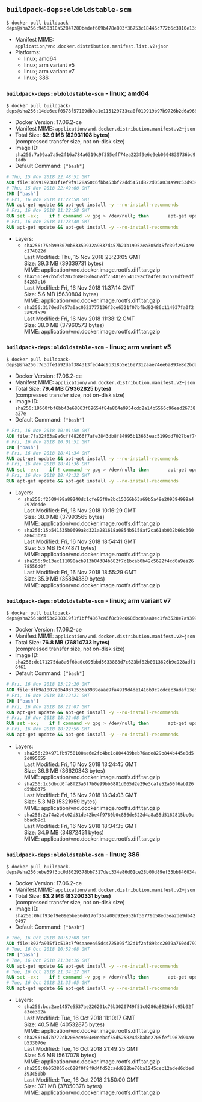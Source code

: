 ## `buildpack-deps:oldoldstable-scm`

```console
$ docker pull buildpack-deps@sha256:9458310a52847200bedef609b478e803f36753c18446c772b6c3810e13d9b5a9
```

-	Manifest MIME: `application/vnd.docker.distribution.manifest.list.v2+json`
-	Platforms:
	-	linux; amd64
	-	linux; arm variant v5
	-	linux; arm variant v7
	-	linux; 386

### `buildpack-deps:oldoldstable-scm` - linux; amd64

```console
$ docker pull buildpack-deps@sha256:14de6eef0578f57109db9a1e115129733ca0f019919b97b9726b2d6a968d91e7
```

-	Docker Version: 17.06.2-ce
-	Manifest MIME: `application/vnd.docker.distribution.manifest.v2+json`
-	Total Size: **82.9 MB (82931108 bytes)**  
	(compressed transfer size, not on-disk size)
-	Image ID: `sha256:7a09aa7a5e2f16a784a6319c9f355eff74ea223f9e6e9eb0604839736bd91adb`
-	Default Command: `["bash"]`

```dockerfile
# Thu, 15 Nov 2018 22:48:51 GMT
ADD file:8699192301f1ef9f9128a50c6fbb453bf22dd5451d822d05a034a99c53d93921 in / 
# Thu, 15 Nov 2018 22:49:00 GMT
CMD ["bash"]
# Fri, 16 Nov 2018 11:22:58 GMT
RUN apt-get update && apt-get install -y --no-install-recommends 		ca-certificates 		curl 		netbase 		wget 	&& rm -rf /var/lib/apt/lists/*
# Fri, 16 Nov 2018 11:22:58 GMT
RUN set -ex; 	if ! command -v gpg > /dev/null; then 		apt-get update; 		apt-get install -y --no-install-recommends 			gnupg 			dirmngr 		; 		rm -rf /var/lib/apt/lists/*; 	fi
# Fri, 16 Nov 2018 11:23:40 GMT
RUN apt-get update && apt-get install -y --no-install-recommends 		bzr 		git 		mercurial 		openssh-client 		subversion 				procps 	&& rm -rf /var/lib/apt/lists/*
```

-	Layers:
	-	`sha256:75eb993070b83359932a9837d457b21b19952ea305d45fc39f2974e9c174022d`  
		Last Modified: Thu, 15 Nov 2018 23:23:05 GMT  
		Size: 39.3 MB (39339731 bytes)  
		MIME: application/vnd.docker.image.rootfs.diff.tar.gzip
	-	`sha256:e92b5f8f207d68ec8d6467df75481e5541c92cfa4fe6361520df0edf54287e16`  
		Last Modified: Fri, 16 Nov 2018 11:37:14 GMT  
		Size: 5.6 MB (5630804 bytes)  
		MIME: application/vnd.docker.image.rootfs.diff.tar.gzip
	-	`sha256:3170ed7e57a0ac0523777136f3ce6321f07bfbd92486c114937fa0f22a92f529`  
		Last Modified: Fri, 16 Nov 2018 11:38:12 GMT  
		Size: 38.0 MB (37960573 bytes)  
		MIME: application/vnd.docker.image.rootfs.diff.tar.gzip

### `buildpack-deps:oldoldstable-scm` - linux; arm variant v5

```console
$ docker pull buildpack-deps@sha256:7c3dfe1a92daf384313fed44c9b318b5e16e7312aae74ee6a893e8d2bdab7c6d
```

-	Docker Version: 17.06.2-ce
-	Manifest MIME: `application/vnd.docker.distribution.manifest.v2+json`
-	Total Size: **79.4 MB (79362825 bytes)**  
	(compressed transfer size, not on-disk size)
-	Image ID: `sha256:19660fbf6bb43e68063f69654f84a864e9954cdd2a14b5566c96ead26738a27e`
-	Default Command: `["bash"]`

```dockerfile
# Fri, 16 Nov 2018 10:01:50 GMT
ADD file:7fa32f63a9a6cff48266f7afe3843db8f84995b13663eac5199dd7027bef743c in / 
# Fri, 16 Nov 2018 10:01:51 GMT
CMD ["bash"]
# Fri, 16 Nov 2018 18:41:34 GMT
RUN apt-get update && apt-get install -y --no-install-recommends 		ca-certificates 		curl 		netbase 		wget 	&& rm -rf /var/lib/apt/lists/*
# Fri, 16 Nov 2018 18:41:36 GMT
RUN set -ex; 	if ! command -v gpg > /dev/null; then 		apt-get update; 		apt-get install -y --no-install-recommends 			gnupg 			dirmngr 		; 		rm -rf /var/lib/apt/lists/*; 	fi
# Fri, 16 Nov 2018 18:42:32 GMT
RUN apt-get update && apt-get install -y --no-install-recommends 		bzr 		git 		mercurial 		openssh-client 		subversion 				procps 	&& rm -rf /var/lib/apt/lists/*
```

-	Layers:
	-	`sha256:f2509498a89240dc1cfe86f8e2bc15366b63a69b5a49e209394999a4297dedde`  
		Last Modified: Fri, 16 Nov 2018 10:16:29 GMT  
		Size: 38.0 MB (37993565 bytes)  
		MIME: application/vnd.docker.image.rootfs.diff.tar.gzip
	-	`sha256:15b541535b0699a8d321a281618a0854b5158af2ca61ab032b66c360a86c3b23`  
		Last Modified: Fri, 16 Nov 2018 18:54:41 GMT  
		Size: 5.5 MB (5474871 bytes)  
		MIME: application/vnd.docker.image.rootfs.diff.tar.gzip
	-	`sha256:9c13ec111098acb913b84384b682f7c1bcab0b42c5622f4cd0a9ea2678556d0f`  
		Last Modified: Fri, 16 Nov 2018 18:55:29 GMT  
		Size: 35.9 MB (35894389 bytes)  
		MIME: application/vnd.docker.image.rootfs.diff.tar.gzip

### `buildpack-deps:oldoldstable-scm` - linux; arm variant v7

```console
$ docker pull buildpack-deps@sha256:8df53c288319f1f1bff4867ca6f8c39c6686bc03aa0ec1fa3528e7a9399c947b
```

-	Docker Version: 17.06.2-ce
-	Manifest MIME: `application/vnd.docker.distribution.manifest.v2+json`
-	Total Size: **76.8 MB (76814733 bytes)**  
	(compressed transfer size, not on-disk size)
-	Image ID: `sha256:dc171275da8a6f6ba0c095bbd5633888d7c623bf82b0013626b9c928adf16f61`
-	Default Command: `["bash"]`

```dockerfile
# Fri, 16 Nov 2018 13:12:20 GMT
ADD file:dfb9a1807e0b40371535a3989eaae9fa4919d4de1416b9c2cdcec3adaf13e53e in / 
# Fri, 16 Nov 2018 13:12:21 GMT
CMD ["bash"]
# Fri, 16 Nov 2018 18:22:07 GMT
RUN apt-get update && apt-get install -y --no-install-recommends 		ca-certificates 		curl 		netbase 		wget 	&& rm -rf /var/lib/apt/lists/*
# Fri, 16 Nov 2018 18:22:08 GMT
RUN set -ex; 	if ! command -v gpg > /dev/null; then 		apt-get update; 		apt-get install -y --no-install-recommends 			gnupg 			dirmngr 		; 		rm -rf /var/lib/apt/lists/*; 	fi
# Fri, 16 Nov 2018 18:22:56 GMT
RUN apt-get update && apt-get install -y --no-install-recommends 		bzr 		git 		mercurial 		openssh-client 		subversion 				procps 	&& rm -rf /var/lib/apt/lists/*
```

-	Layers:
	-	`sha256:294971fb9750100ae6e2fc4bc1c804489beb76ade829b844b445e8d52d095655`  
		Last Modified: Fri, 16 Nov 2018 13:24:45 GMT  
		Size: 36.6 MB (36620343 bytes)  
		MIME: application/vnd.docker.image.rootfs.diff.tar.gzip
	-	`sha256:1c5dbcd0fa8f23a6f7b0e99bb6881d065d2e29e3cafe52a50f6ab926d59b8375`  
		Last Modified: Fri, 16 Nov 2018 18:34:03 GMT  
		Size: 5.3 MB (5321959 bytes)  
		MIME: application/vnd.docker.image.rootfs.diff.tar.gzip
	-	`sha256:2a74a2b6c02d31de42be4f9780b0c856de522d4a8a55d5162815bc0cbbadb9c1`  
		Last Modified: Fri, 16 Nov 2018 18:34:35 GMT  
		Size: 34.9 MB (34872431 bytes)  
		MIME: application/vnd.docker.image.rootfs.diff.tar.gzip

### `buildpack-deps:oldoldstable-scm` - linux; 386

```console
$ docker pull buildpack-deps@sha256:ebe59f3bc0d8029378bb7317dec334e86d01ce28b00d89ef35bb846034a2f954
```

-	Docker Version: 17.06.2-ce
-	Manifest MIME: `application/vnd.docker.distribution.manifest.v2+json`
-	Total Size: **83.2 MB (83200331 bytes)**  
	(compressed transfer size, not on-disk size)
-	Image ID: `sha256:06cf93ef9e09e5be56d6176f36aa00d92e952bf36779b58ed3ea2de9db420497`
-	Default Command: `["bash"]`

```dockerfile
# Tue, 16 Oct 2018 10:52:08 GMT
ADD file:802fa935f1c519c7f94aaeea65d44725095f32d1f2af893dc2039a760dd79742 in / 
# Tue, 16 Oct 2018 10:52:08 GMT
CMD ["bash"]
# Tue, 16 Oct 2018 21:34:16 GMT
RUN apt-get update && apt-get install -y --no-install-recommends 		ca-certificates 		curl 		netbase 		wget 	&& rm -rf /var/lib/apt/lists/*
# Tue, 16 Oct 2018 21:34:17 GMT
RUN set -ex; 	if ! command -v gpg > /dev/null; then 		apt-get update; 		apt-get install -y --no-install-recommends 			gnupg 			dirmngr 		; 		rm -rf /var/lib/apt/lists/*; 	fi
# Tue, 16 Oct 2018 21:35:05 GMT
RUN apt-get update && apt-get install -y --no-install-recommends 		bzr 		git 		mercurial 		openssh-client 		subversion 				procps 	&& rm -rf /var/lib/apt/lists/*
```

-	Layers:
	-	`sha256:bcc2ae1457e5537ae226201c76b3020749f51c0286a8026bfc95b92fa3ee382a`  
		Last Modified: Tue, 16 Oct 2018 11:10:17 GMT  
		Size: 40.5 MB (40532875 bytes)  
		MIME: application/vnd.docker.image.rootfs.diff.tar.gzip
	-	`sha256:6d7b772cb208ec9b04e0eebcf55d525824d8babd2705fef1967d91a9b533076e`  
		Last Modified: Tue, 16 Oct 2018 21:49:25 GMT  
		Size: 5.6 MB (5617078 bytes)  
		MIME: application/vnd.docker.image.rootfs.diff.tar.gzip
	-	`sha256:0b053865cc628f0f8f9d4fd52cadd822be70ba1245cec12aded6dded393c50bb`  
		Last Modified: Tue, 16 Oct 2018 21:50:00 GMT  
		Size: 37.1 MB (37050378 bytes)  
		MIME: application/vnd.docker.image.rootfs.diff.tar.gzip
